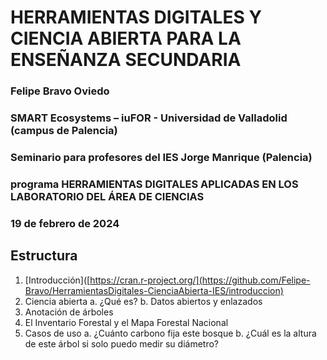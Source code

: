 # HERRAMIENTAS DIGITALES Y CIENCIA ABIERTA PARA LA ENSEÑANZA SECUNDARIA
### Felipe Bravo Oviedo
### SMART Ecosystems – iuFOR - Universidad de Valladolid (campus de Palencia)
### Seminario para profesores del IES Jorge Manrique (Palencia) 
### programa HERRAMIENTAS DIGITALES APLICADAS EN LOS LABORATORIO DEL ÁREA DE CIENCIAS
### 19 de febrero de 2024

## Estructura

1.	[Introducción]([https://cran.r-project.org/](https://github.com/Felipe-Bravo/HerramientasDigitales-CienciaAbierta-IES/introduccion)
2.	Ciencia abierta
    a.	¿Qué es?
    b.	Datos abiertos y enlazados
3.	Anotación de árboles
4.	El Inventario Forestal y el Mapa Forestal Nacional
5.	Casos de uso
    a.	¿Cuánto carbono fija este bosque
    b.	¿Cuál es la altura de este árbol si solo puedo medir su diámetro?

